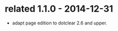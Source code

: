 related 1.1.0 - 2014-12-31
==========================
* adapt page edition to dotclear 2.6 and upper.
